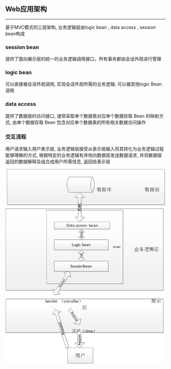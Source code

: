 ## Web应用架构
***
基于MVC模式的三层架构, 业务逻辑层由logic bean , data access , session bean构成

### session bean
提供了面向展示层的统一的业务逻辑调用接口，所有事务都由会话外观进行管理

### logic bean
可以直接被会话外观调用, 实现会话外观所需的业务逻辑; 可以被其他logic Bean调用

### data access
提供了数据层的访问接口, 通常采取单个数据表对应单个数据存取 Bean 的映射方式, 由单个数据存取 Bean 包含对应单个数据表的所有相关数据访问操作

### 交互流程
用户请求输入用户表示层, 业务逻辑层接受从表示层输入将其转化为业务逻辑过程能够理解的方式, 根据特定的业务逻辑有序地向数据层发送数据请求, 并将数据层返回的数据解释及组合成用户所需信息, 返回给表示层  

![webArch](images/webArch.png)